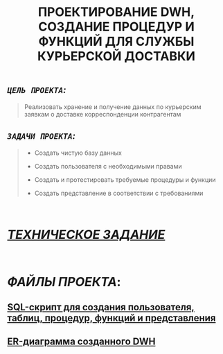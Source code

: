 <h1 align="center">ПРОЕКТИРОВАНИЕ DWH, СОЗДАНИЕ ПРОЦЕДУР И ФУНКЦИЙ ДЛЯ СЛУЖБЫ КУРЬЕРСКОЙ ДОСТАВКИ</h1>


<img src=""/>


## _`ЦЕЛЬ ПРОЕКТА`:_

> Реализовать хранение и получение данных по курьерским заявкам о доставке корреспонденции контрагентам


## _`ЗАДАЧИ ПРОЕКТА`:_

> - Создать чистую базу данных
>
> - Создать пользователя с необходимыми правами
>
> - Создать и протестировать требуемые процедуры и функции
>
> - Создать представление в соответствии с требованиями


&nbsp;
# [_ТЕХНИЧЕСКОЕ ЗАДАНИЕ_]()


&nbsp;
# _ФАЙЛЫ ПРОЕКТА_:

## [SQL-скрипт для создания пользователя, таблиц, процедур, функций и представления]()
## [ER-диаграмма созданного DWH]()